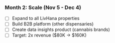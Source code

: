 ### Month 2: Scale (Nov 5 - Dec 4)
- [ ] Expand to all LivHana properties
- [ ] Build B2B platform (other dispensaries)
- [ ] Create data insights product (cannabis brands)
- [ ] Target: 2x revenue ($80K → $160K)
